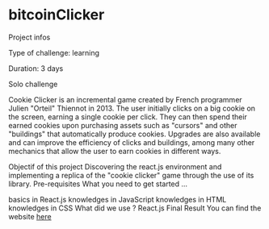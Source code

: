 # bitcoinClicker

Project infos

Type of challenge: learning

Duration: 3 days

Solo challenge


Cookie Clicker is an incremental game created by French programmer Julien "Orteil" Thiennot in 2013. The user initially clicks on a big cookie on the screen, earning a single cookie per click. They can then spend their earned cookies upon purchasing assets such as "cursors" and other "buildings" that automatically produce cookies. Upgrades are also available and can improve the efficiency of clicks and buildings, among many other mechanics that allow the user to earn cookies in different ways.


Objectif of this project
Discovering the react.js environment and implementing a replica of the "cookie clicker" game through the use of its library.
Pre-requisites
What you need to get started ...


basics in React.js
knowledges in JavaScript
knowledges in HTML
knowledges in CSS
What did we use ?
React.js
Final Result
You can find the website [here](https://maximenef.github.io/bitcoinClicker/)
